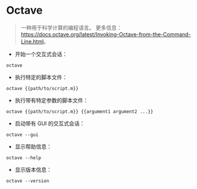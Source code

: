 # Octave

> 一种用于科学计算的编程语言。
> 更多信息：<https://docs.octave.org/latest/Invoking-Octave-from-the-Command-Line.html>。

- 开始一个交互式会话：

`octave`

- 执行特定的脚本文件：

`octave {{path/to/script.m}}`

- 执行带有特定参数的脚本文件：

`octave {{path/to/script.m}} {{argument1 argument2 ...}}`

- 启动带有 GUI 的交互式会话：

`octave --gui`

- 显示帮助信息：

`octave --help`

- 显示版本信息：

`octave --version`